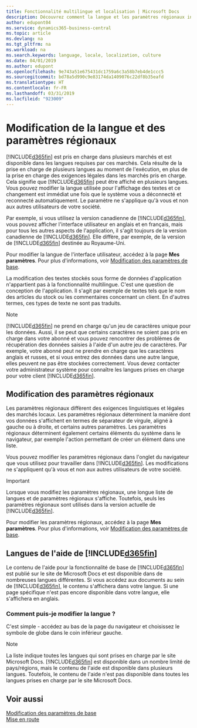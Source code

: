 ```yaml
---
title: Fonctionnalité multilingue et localisation | Microsoft Docs
description: Découvrez comment la langue et les paramètres régionaux influencent votre expérience dans Business Central.
author: edupont04
ms.service: dynamics365-business-central
ms.topic: article
ms.devlang: na
ms.tgt_pltfrm: na
ms.workload: na
ms.search.keywords: language, locale, localization, culture
ms.date: 04/01/2019
ms.author: edupont
ms.openlocfilehash: 9e743a51e675431dc1759a6c3a58b7eb4de1ccc5
ms.sourcegitcommit: bd78a5d990c9e83174da1409076c22df8b35eafd
ms.translationtype: HT
ms.contentlocale: fr-FR
ms.lasthandoff: 03/31/2019
ms.locfileid: "923009"
---
```

# <a name="changing-language-and-locale"></a>Modification de la langue et des paramètres régionaux

[!INCLUDE[d365fin](includes/d365fin_md.md)] est pris en charge dans plusieurs marchés et est disponible dans les langues requises par ces marchés. Cela résulte de la prise en charge de plusieurs langues au moment de l'exécution, en plus de la prise en charge des exigences légales dans les marchés pris en charge. Cela signifie que [!INCLUDE[d365fin](includes/d365fin_md.md)] peut être affiché en plusieurs langues. Vous pouvez modifier la langue utilisée pour l'affichage des textes et ce changement est immédiat une fois que le système vous a déconnecté et reconnecté automatiquement. Le paramètre ne s'applique qu'à vous et non aux autres utilisateurs de votre société.  

Par exemple, si vous utilisez la version canadienne de [!INCLUDE[d365fin](includes/d365fin_md.md)], vous pouvez afficher l'interface utilisateur en anglais et en français, mais pour tous les autres aspects de l'application, il s'agit toujours de la version canadienne de [!INCLUDE[d365fin](includes/d365fin_md.md)]. Elle diffère, par exemple, de la version de [!INCLUDE[d365fin](includes/d365fin_md.md)] destinée au Royaume-Uni.  

Pour modifier la langue de l'interface utilisateur, accédez à la page **Mes paramètres**. Pour plus d'informations, voir [Modification des paramètres de base](ui-change-basic-settings.md#language).  

La modification des textes stockés sous forme de données d'application n'appartient pas à la fonctionnalité multilingue. C'est une question de conception de l'application. Il s'agit par exemple de textes tels que le nom des articles du stock ou les commentaires concernant un client. En d'autres termes, ces types de texte ne sont pas traduits.  

> [!NOTE]  
> [!INCLUDE[d365fin](includes/d365fin_md.md)] ne prend en charge qu'un jeu de caractères unique pour les données. Aussi, il se peut que certains caractères ne soient pas pris en charge dans votre abonné et vous pouvez rencontrer des problèmes de récupération des données saisies à l'aide d'un autre jeu de caractères. Par exemple, votre abonné peut ne prendre en charge que les caractères anglais et russes, et si vous entrez des données dans une autre langue, elles peuvent ne pas être stockées correctement. Vous devez contacter votre administrateur système pour connaître les langues prises en charge pour votre client [!INCLUDE[d365fin](includes/d365fin_md.md)].  

## <a name="changing-the-locale"></a>Modification des paramètres régionaux
Les paramètres régionaux diffèrent des exigences linguistiques et légales des marchés locaux. Les paramètres régionaux déterminent la manière dont vos données s'affichent en termes de séparateur de virgule, aligné à gauche ou à droite, et certains autres paramètres. Les paramètres régionaux déterminent également certains éléments du système dans le navigateur, par exemple l'action permettant de créer un élément dans une liste.  

Vous pouvez modifier les paramètres régionaux dans l'onglet du navigateur que vous utilisez pour travailler dans [!INCLUDE[d365fin](includes/d365fin_md.md)]. Les modifications ne s'appliquent qu'à vous et non aux autres utilisateurs de votre société.  

> [!IMPORTANT]  
>  Lorsque vous modifiez les paramètres régionaux, une longue liste de langues et de paramètres régionaux s'affiche. Toutefois, seuls les paramètres régionaux sont utilisés dans la version actuelle de [!INCLUDE[d365fin](includes/d365fin_md.md)].  

Pour modifier les paramètres régionaux, accédez à la page **Mes paramètres**. Pour plus d'informations, voir [Modification des paramètres de base](ui-change-basic-settings.md).  

## <a name="languages-of-the-included365finincludesd365finmdmd-help"></a>Langues de l'aide de [!INCLUDE[d365fin](includes/d365fin_md.md)]
Le contenu de l'aide pour la fonctionnalité de base de [!INCLUDE[d365fin](includes/d365fin_md.md)] est publié sur le site de Microsoft Docs et est disponible dans de nombreuses langues différentes. Si vous accédez aux documents au sein de [!INCLUDE[d365fin](includes/d365fin_md.md)], le contenu s'affichera dans votre langue. Si une page spécifique n'est pas encore disponible dans votre langue, elle s'affichera en anglais.

### <a name="how-do-i-change-the-language"></a>Comment puis-je modifier la langue ?
C'est simple - accédez au bas de la page du navigateur et choisissez le symbole de globe dans le coin inférieur gauche.

> [!NOTE]  
> La liste indique toutes les langues qui sont prises en charge par le site Microsoft Docs. [!INCLUDE[d365fin](includes/d365fin_md.md)] est disponible dans un nombre limité de pays/régions, mais le contenu de l'aide est disponible dans plusieurs langues. Toutefois, le contenu de l'aide n'est pas disponible dans toutes les langues prises en charge par le site Microsoft Docs.

## <a name="see-also"></a>Voir aussi  
[Modification des paramètres de base](ui-change-basic-settings.md)  
[Mise en route](product-get-started.md)  
